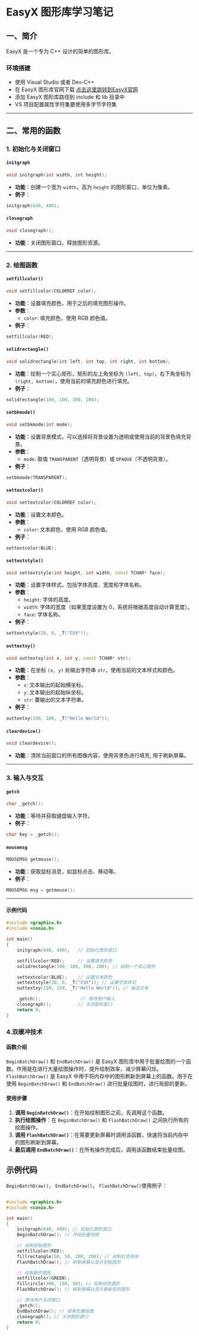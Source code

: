 
# EasyX 图形库学习笔记

## 一、简介
EasyX 是一个专为 C++ 设计的简单的图形库。

### 环境搭建
- 使用 Visual Studio 或者 Dev-C++
- 在 EasyX 图形库官网下载 [点击这里跳转到EasyX官网](https://easyx.cn/)
- 添加 EasyX 图形库路径到 include 和 lib 目录中
- VS 项目配置属性字符集要使用多字节字符集

---

## 二、常用的函数

### 1. 初始化与关闭窗口

#### `initgraph`
```cpp
void initgraph(int width, int height);
```
- **功能**：创建一个宽为 `width`，高为 `height` 的图形窗口，单位为像素。
- **例子**：
```cpp
initgraph(640, 480);
```

#### `closegraph`
```cpp
void closegraph();
```
- **功能**：关闭图形窗口，释放图形资源。

---

### 2. 绘图函数

#### `setfillcolor()`
```cpp
void setfillcolor(COLORREF color);
```
- **功能**：设置填充颜色，用于之后的填充图形操作。
- **参数**：
  - `color`: 填充颜色，使用 RGB 颜色值。
- **例子**：
```cpp
setfillcolor(RED);
```

#### `solidrectangle()`
```cpp
void solidrectangle(int left, int top, int right, int bottom);
```
- **功能**：绘制一个实心矩形，矩形的左上角坐标为 `(left, top)`，右下角坐标为 `(right, bottom)`，使用当前的填充颜色进行填充。
- **例子**：
```cpp
solidrectangle(100, 100, 200, 200);
```

#### `setbkmode()`
```cpp
void setbkmode(int mode);
```
- **功能**：设置背景模式，可以选择将背景设置为透明或使用当前的背景色填充背景。
- **参数**：
  - `mode`: 取值 `TRANSPARENT`（透明背景）或 `OPAQUE`（不透明背景）。
- **例子**：
```cpp
setbkmode(TRANSPARENT);
```

#### `settextcolor()`
```cpp
void settextcolor(COLORREF color);
```
- **功能**：设置文本颜色。
- **参数**：
  - `color`: 文本颜色，使用 RGB 颜色值。
- **例子**：
```cpp
settextcolor(BLUE);
```

#### `settextstyle()`
```cpp
void settextstyle(int height, int width, const TCHAR* face);
```
- **功能**：设置字体样式，包括字体高度、宽度和字体名称。
- **参数**：
  - `height`: 字体的高度。
  - `width`: 字体的宽度（如果宽度设置为 0，系统将根据高度自动计算宽度）。
  - `face`: 字体名称。
- **例子**：
```cpp
settextstyle(20, 0, _T("CSX"));
```
#### `outtextxy()`
```cpp
void outtextxy(int x, int y, const TCHAR* str);
```
- **功能**：在坐标 `(x, y)` 处输出字符串 `str`，使用当前的文本样式和颜色。
- **参数**：
  - `x`: 文本输出的起始横坐标。
  - `y`: 文本输出的起始纵坐标。
  - `str`: 要输出的文本字符串。
- **例子**：
```cpp
outtextxy(100, 100, _T("Hello World"));
```
#### `cleardevice()`
```cpp
void cleardevice();
```
- **功能**：清除当前窗口的所有图像内容，使用背景色进行填充, 用于刷新屏幕。

---

### 3. 输入与交互

#### `getch`
```cpp
char _getch();
```
- **功能**：等待并获取键盘输入字符。
- **例子**：
```cpp
char key = _getch();
```

#### `mousemsg`
```cpp
MOUSEMSG getmouse();
```
- **功能**：获取鼠标消息，如鼠标点击、移动等。
- **例子**：
```cpp
MOUSEMSG msg = getmouse();
```

---

#### 示例代码

```cpp
#include <graphics.h>
#include <conio.h>

int main()
{
    initgraph(640, 480);   // 初始化图形窗口

    setfillcolor(RED);     // 设置填充颜色
    solidrectangle(100, 100, 300, 200); // 绘制一个实心矩形

    settextcolor(BLUE);    // 设置文本颜色
    settextstyle(30, 0, _T("CSX")); // 设置字体样式
    outtextxy(150, 150, _T("Hello World")); // 输出文本

    _getch();               // 等待用户输入
    closegraph();          // 关闭图形窗口
    return 0;
}
```
### 4.双缓冲技术

#### 函数介绍
`BeginBatchDraw()` 和 `EndBatchDraw()` 是 EasyX 图形库中用于批量绘图的一个函数。作用是在进行大量绘图操作时，提升绘制效率，减少屏幕闪烁。  
`FlashBatchDraw()` 是 EasyX 中用于将内存中的图形刷新到屏幕上的函数。用于在使用 `BeginBatchDraw()` 和 `EndBatchDraw()` 进行批量绘图时，进行局部的更新。

#### 使用步骤
1. **调用 `BeginBatchDraw()`**：在开始绘制图形之前，先调用这个函数。
2. **执行绘图操作**：在 `BeginBatchDraw()` 和 `FlashBatchDraw()` 之间执行所有的绘图操作。
3. **调用 `FlashBatchDraw()`**：在需要更新屏幕时调用该函数，快速将当前内存中的图形刷新到屏幕。
4. **最后调用 `EndBatchDraw()`**：在所有操作完成后，调用该函数结束批量绘图。

## 示例代码
`BeginBatchDraw()`， `EndBatchDraw()`， `FlashBatchDraw()`使用例子：

```cpp

#include <graphics.h>
#include <conio.h>

int main()
{
    initgraph(640, 480); // 初始化图形窗口
    BeginBatchDraw(); // 开始批量绘图

    // 绘制初始图形
    setfillcolor(RED);
    fillrectangle(50, 50, 200, 200); // 绘制红色矩形
    FlashBatchDraw(); // 刷新屏幕以显示初始图形

    // 绘制新的图形
    setfillcolor(GREEN);
    fillcircle(300, 150, 50); // 绘制绿色圆形
    FlashBatchDraw(); // 刷新屏幕以显示更新后的图形

    // 等待用户关闭窗口
    _getch();
    EndBatchDraw(); // 结束批量绘图
    closegraph(); // 关闭图形窗口
    return 0;
}

```
